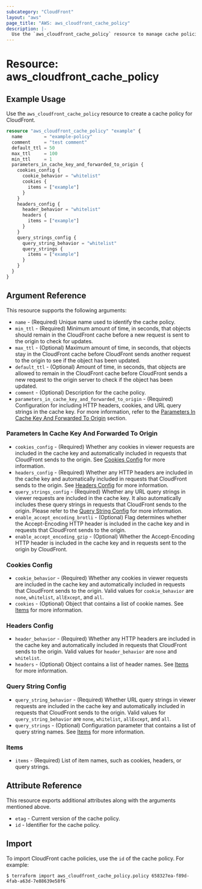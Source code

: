 ```yaml
---
subcategory: "CloudFront"
layout: "aws"
page_title: "AWS: aws_cloudfront_cache_policy"
description: |-
  Use the `aws_cloudfront_cache_policy` resource to manage cache policies for CloudFront distributions. This resource allows you to attach cache policies to cache behaviors, which determine the values included in the cache key, such as HTTP headers, cookies, and URL query strings. CloudFront uses the cache key to locate cached objects and return them to viewers. Additionally, the cache policy sets the default, minimum, and maximum time to live (TTL) values for objects in the CloudFront cache.
---
```


# Resource: aws_cloudfront_cache_policy

## Example Usage

Use the `aws_cloudfront_cache_policy` resource to create a cache policy for CloudFront.

```terraform
resource "aws_cloudfront_cache_policy" "example" {
  name        = "example-policy"
  comment     = "test comment"
  default_ttl = 50
  max_ttl     = 100
  min_ttl     = 1
  parameters_in_cache_key_and_forwarded_to_origin {
    cookies_config {
      cookie_behavior = "whitelist"
      cookies {
        items = ["example"]
      }
    }
    headers_config {
      header_behavior = "whitelist"
      headers {
        items = ["example"]
      }
    }
    query_strings_config {
      query_string_behavior = "whitelist"
      query_strings {
        items = ["example"]
      }
    }
  }
}
```

## Argument Reference

This resource supports the following arguments:

* `name` - (Required) Unique name used to identify the cache policy.
* `min_ttl` - (Required) Minimum amount of time, in seconds, that objects should remain in the CloudFront cache before a new request is sent to the origin to check for updates.
* `max_ttl` - (Optional) Maximum amount of time, in seconds, that objects stay in the CloudFront cache before CloudFront sends another request to the origin to see if the object has been updated.
* `default_ttl` - (Optional) Amount of time, in seconds, that objects are allowed to remain in the CloudFront cache before CloudFront sends a new request to the origin server to check if the object has been updated.
* `comment` - (Optional) Description for the cache policy.
* `parameters_in_cache_key_and_forwarded_to_origin` - (Required) Configuration for including HTTP headers, cookies, and URL query strings in the cache key. For more information, refer to the [Parameters In Cache Key And Forwarded To Origin](#parameters-in-cache-key-and-forwarded-to-origin) section.

### Parameters In Cache Key And Forwarded To Origin

* `cookies_config` - (Required) Whether any cookies in viewer requests are included in the cache key and automatically included in requests that CloudFront sends to the origin. See [Cookies Config](#cookies-config) for more information.
* `headers_config` - (Required) Whether any HTTP headers are included in the cache key and automatically included in requests that CloudFront sends to the origin. See [Headers Config](#headers-config) for more information.
* `query_strings_config` - (Required) Whether any URL query strings in viewer requests are included in the cache key. It also automatically includes these query strings in requests that CloudFront sends to the origin. Please refer to the [Query String Config](#query-string-config) for more information.
* `enable_accept_encoding_brotli` - (Optional) Flag determines whether the Accept-Encoding HTTP header is included in the cache key and in requests that CloudFront sends to the origin.
* `enable_accept_encoding_gzip` - (Optional) Whether the Accept-Encoding HTTP header is included in the cache key and in requests sent to the origin by CloudFront.

### Cookies Config

* `cookie_behavior` - (Required) Whether any cookies in viewer requests are included in the cache key and automatically included in requests that CloudFront sends to the origin. Valid values for `cookie_behavior` are `none`, `whitelist`, `allExcept`, and `all`.
* `cookies` - (Optional) Object that contains a list of cookie names. See [Items](#items) for more information.

### Headers Config

* `header_behavior` - (Required) Whether any HTTP headers are included in the cache key and automatically included in requests that CloudFront sends to the origin. Valid values for `header_behavior` are `none` and `whitelist`.
* `headers` - (Optional) Object contains a list of header names. See [Items](#items) for more information.

### Query String Config

* `query_string_behavior` - (Required) Whether URL query strings in viewer requests are included in the cache key and automatically included in requests that CloudFront sends to the origin. Valid values for `query_string_behavior` are `none`, `whitelist`, `allExcept`, and `all`.
* `query_strings` - (Optional) Configuration parameter that contains a list of query string names. See [Items](#items) for more information.

### Items

* `items` - (Required) List of item names, such as cookies, headers, or query strings.

## Attribute Reference

This resource exports additional attributes along with the arguments mentioned above.

* `etag` - Current version of the cache policy.
* `id` - Identifier for the cache policy.

## Import

To import CloudFront cache policies, use the `id` of the cache policy. For example:

```
$ terraform import aws_cloudfront_cache_policy.policy 658327ea-f89d-4fab-a63d-7e88639e58f6
```
